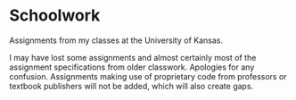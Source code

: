Schoolwork
==========

Assignments from my classes at the University of Kansas.

I may have lost some assignments and almost certainly most of the assignment specifications from older classwork. Apologies for any confusion. Assignments making use of proprietary code from professors or textbook publishers will not be added, which will also create gaps.
